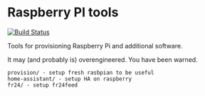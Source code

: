 Raspberry PI tools
==================

[![Build Status](https://travis-ci.org/kpucynski/raspberry.svg?branch=master)](https://travis-ci.org/kpucynski/raspberry)

Tools for provisioning Raspberry Pi and additional software.

It may (and probably is) overengineered. You have been warned.

```
provision/ - setup fresh rasbpian to be useful
home-assistant/ - setup HA on raspberry
fr24/ - setup fr24feed
```
